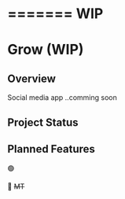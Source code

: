 =======
WIP
=======
# Grow (WIP)

## Overview
  Social media app
  ..comming soon

## Project Status



## Planned Features

🟢 


🔴 ~~MT~~ 


####

